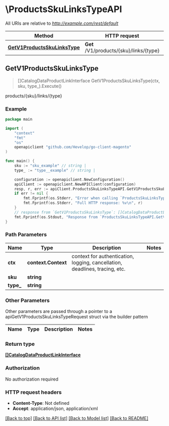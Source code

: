 # \ProductsSkuLinksTypeAPI

All URIs are relative to *http://example.com/rest/default*

Method | HTTP request | Description
------------- | ------------- | -------------
[**GetV1ProductsSkuLinksType**](ProductsSkuLinksTypeAPI.md#GetV1ProductsSkuLinksType) | **Get** /V1/products/{sku}/links/{type} | products/{sku}/links/{type}



## GetV1ProductsSkuLinksType

> []CatalogDataProductLinkInterface GetV1ProductsSkuLinksType(ctx, sku, type_).Execute()

products/{sku}/links/{type}



### Example

```go
package main

import (
	"context"
	"fmt"
	"os"
	openapiclient "github.com/Hevelop/go-client-magento"
)

func main() {
	sku := "sku_example" // string | 
	type_ := "type__example" // string | 

	configuration := openapiclient.NewConfiguration()
	apiClient := openapiclient.NewAPIClient(configuration)
	resp, r, err := apiClient.ProductsSkuLinksTypeAPI.GetV1ProductsSkuLinksType(context.Background(), sku, type_).Execute()
	if err != nil {
		fmt.Fprintf(os.Stderr, "Error when calling `ProductsSkuLinksTypeAPI.GetV1ProductsSkuLinksType``: %v\n", err)
		fmt.Fprintf(os.Stderr, "Full HTTP response: %v\n", r)
	}
	// response from `GetV1ProductsSkuLinksType`: []CatalogDataProductLinkInterface
	fmt.Fprintf(os.Stdout, "Response from `ProductsSkuLinksTypeAPI.GetV1ProductsSkuLinksType`: %v\n", resp)
}
```

### Path Parameters


Name | Type | Description  | Notes
------------- | ------------- | ------------- | -------------
**ctx** | **context.Context** | context for authentication, logging, cancellation, deadlines, tracing, etc.
**sku** | **string** |  | 
**type_** | **string** |  | 

### Other Parameters

Other parameters are passed through a pointer to a apiGetV1ProductsSkuLinksTypeRequest struct via the builder pattern


Name | Type | Description  | Notes
------------- | ------------- | ------------- | -------------



### Return type

[**[]CatalogDataProductLinkInterface**](CatalogDataProductLinkInterface.md)

### Authorization

No authorization required

### HTTP request headers

- **Content-Type**: Not defined
- **Accept**: application/json, application/xml

[[Back to top]](#) [[Back to API list]](../README.md#documentation-for-api-endpoints)
[[Back to Model list]](../README.md#documentation-for-models)
[[Back to README]](../README.md)


